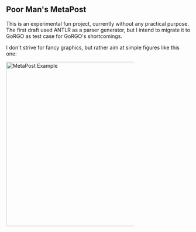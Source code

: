 ## Poor Man's MetaPost

This is an experimental fun project, currently without any practical purpose.
The first draft used ANTLR as a parser generator, but I intend to migrate it
to GoRGO as test case for GoRGO's shortcomings.

I don't strive for fancy graphics, but rather aim at simple figures like this
one:

<img src="http://npillmayer.github.io/GoRGO/img/MP-Example.png" alt="MetaPost Example"
    width="450px" style="max-width:350px"/>
